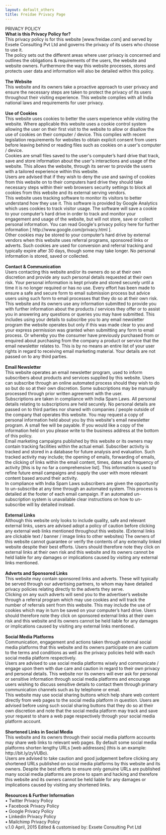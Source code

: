 ```yaml
---
layout: default_others
title: Freidae Privacy Page
---
```

<div class="col-md-1">
 PRIVACY POLICY
</div>
<div class="col-md-11" id="prvcy-main-txt"><strong>What is this Privacy Policy for?</strong><br>
This privacy policy is for this website [www.freidae.com] and served by Exsete Consulting Pvt Ltd and governs the privacy of its users who choose to use it.<br>
The policy sets out the different areas where user privacy is concerned and outlines the obligations & requirements of the users, the website and website owners. Furthermore the way this website processes, stores and protects user data and information will also be detailed within this policy.<br><br>
<strong>The Website<br></strong>
This website and its owners take a proactive approach to user privacy and ensure the necessary steps are taken to protect the privacy of its users throughout their visiting experience. This website complies with all India national laws and requirements for user privacy.<br><br>
<strong>Use of Cookies</strong><br>
This website uses cookies to better the users experience while visiting the website. Where applicable this website uses a cookie control system allowing the user on their first visit to the website to allow or disallow the use of cookies on their computer / device. This complies with recent legislation requirements for websites to obtain explicit consent from users before leaving behind or reading files such as cookies on a user's computer / device.<br>
Cookies are small files saved to the user's computer’s hard drive that track, save and store information about the user's interactions and usage of the website. This allows the website, through its server to provide the users with a tailored experience within this website.<br>
Users are advised that if they wish to deny the use and saving of cookies from this website on to their computers hard drive they should take necessary steps within their web browsers security settings to block all cookies from this website and its external serving vendors.<br>
This website uses tracking software to monitor its visitors to better understand how they use it. This software is provided by Google Analytics which uses cookies to track visitor usage. The software will save a cookie to your computer’s hard drive in order to track and monitor your engagement and usage of the website, but will not store, save or collect personal information. You can read Google's privacy policy here for further information [ http://www.google.com/privacy.html ].<br>
Other cookies may be stored to your computer’s hard drive by external vendors when this website uses referral programs, sponsored links or adverts. Such cookies are used for conversion and referral tracking and typically expire after 30 days, though some may take longer. No personal information is stored, saved or collected.<br><br>
<strong>Contact & Communication</strong><br>
Users contacting this website and/or its owners do so at their own discretion and provide any such personal details requested at their own risk. Your personal information is kept private and stored securely until a time it is no longer required or has no use. Every effort has been made to ensure a safe and secure form to email submission process but advice users using such form to email processes that they do so at their own risk.
This website and its owners use any information submitted to provide you with further information about the products / services they offer or to assist you in answering any questions or queries you may have submitted. This includes using your details to subscribe you to any email newsletter program the website operates but only if this was made clear to you and your express permission was granted when submitting any form to email process. Or whereby you the consumer have previously purchased from or enquired about purchasing from the company a product or service that the email newsletter relates to. This is by no means an entire list of your user rights in regard to receiving email marketing material. Your details are not passed on to any third parties.<br><br>
<strong>Email Newsletter</strong><br>
This website operates an email newsletter program, used to inform subscribers about products and services supplied by this website. Users can subscribe through an online automated process should they wish to do so but do so at their own discretion. Some subscriptions may be manually processed through prior written agreement with the user.<br>
Subscriptions are taken in compliance with India Spam Laws. All personal details relating to subscriptions are held securely. No personal details are passed on to third parties nor shared with companies / people outside of the company that operates this website. You may request a copy of personal information held about you by this website's email newsletter program. A small fee will be payable. If you would like a copy of the information held on you please write to the business address at the bottom of this policy.<br>
Email marketing campaigns published by this website or its owners may contain tracking facilities within the actual email. Subscriber activity is tracked and stored in a database for future analysis and evaluation. Such tracked activity may include; the opening of emails, forwarding of emails, the clicking of links within the email content, times, dates and frequency of activity [this is by no far a comprehensive list].
This information is used to refine future email campaigns and supply the user with more relevant content based around their activity.<br>
In compliance with India Spam Laws subscribers are given the opportunity to un-subscribe at any time through an automated system. This process is detailed at the footer of each email campaign. If an automated un-subscription system is unavailable clear instructions on how to un-subscribe will by detailed instead.<br><br>
<strong>External Links</strong><br>
Although this website only looks to include quality, safe and relevant external links, users are advised adopt a policy of caution before clicking any external web links mentioned throughout this website. (External links are clickable text / banner / image links to other websites)
The owners of this website cannot guarantee or verify the contents of any externally linked website despite their best efforts. Users should therefore note they click on external links at their own risk and this website and its owners cannot be held liable for any damages or implications caused by visiting any external links mentioned.<br><br>
<strong>Adverts and Sponsored Links</strong><br>
This website may contain sponsored links and adverts. These will typically be served through our advertising partners, to whom may have detailed privacy policies relating directly to the adverts they serve.<br>
Clicking on any such adverts will send you to the advertiser’s website through a referral program which may use cookies and will track the number of referrals sent from this website. This may include the use of cookies which may in turn be saved on your computer’s hard drive. Users should therefore note they click on sponsored external links at their own risk and this website and its owners cannot be held liable for any damages or implications caused by visiting any external links mentioned.<br><br>
<strong>Social Media Platforms</strong><br>
Communication, engagement and actions taken through external social media platforms that this website and its owners participate on are custom to the terms and conditions as well as the privacy policies held with each social media platform respectively.<br>
Users are advised to use social media platforms wisely and communicate / engage upon them with due care and caution in regard to their own privacy and personal details. This website nor its owners will ever ask for personal or sensitive information through social media platforms and encourage users wishing to discuss sensitive details to contact them through primary communication channels such as by telephone or email.<br>
This website may use social sharing buttons which help share web content directly from web pages to the social media platform in question. Users are advised before using such social sharing buttons that they do so at their own discretion and note that the social media platform may track and save your request to share a web page respectively through your social media platform account.<br><br>
<strong>Shortened Links in Social Media</strong><br>
This website and its owners through their social media platform accounts may share web links to relevant web pages. By default some social media platforms shorten lengthy URLs [web addresses] (this is an example: http://bit.ly/zyVUBo). <br>
Users are advised to take caution and good judgement before clicking any shortened URLs published on social media platforms by this website and its owners. Despite the best efforts to ensure only genuine URLs are published many social media platforms are prone to spam and hacking and therefore this website and its owners cannot be held liable for any damages or implications caused by visiting any shortened links.<br><br>
<strong>Resources & Further Information</strong><br>
•	Twitter Privacy Policy<br>
•	Facebook Privacy Policy<br>
•	Google Privacy Policy<br>
•	Linkedin Privacy Policy<br>
•	Mailchimp Privacy Policy<br>
v.1.0 April, 2015 Edited & customised by: Exsete Consulting Pvt Ltd</div>
